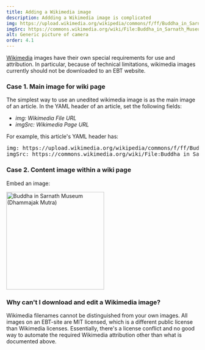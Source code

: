 ```yaml
---
title: Adding a Wikimedia image
description: Addding a Wikimedia image is complicated
img: https://upload.wikimedia.org/wikipedia/commons/f/ff/Buddha_in_Sarnath_Museum_%28Dhammajak_Mutra%29.jpg
imgSrc: https://commons.wikimedia.org/wiki/File:Buddha_in_Sarnath_Museum_(Dhammajak_Mutra).jpg
alt: Generic picture of camera
order: 4.1
---
```


[Wikimedia](https://commons.wikimedia.org) 
images have their own special requirements
for use and attribution.
In particular, because of technical limitations,
wikimedia images currently should not be downloaded to an EBT website.

### Case 1. Main image for wiki page
The simplest way to use an unedited wikimedia image
is as the main image of an article.
In the YAML header of an article, set the following fields:

* *img:* _Wikimedia File URL_
* *imgSrc:*  _Wikimedia Page URL_

For example, this article's YAML header has:

<pre>
img: https://upload.wikimedia.org/wikipedia/commons/f/ff/Buddha_in_Sarnath_Museum_%28Dhammajak_Mutra%29.jpg
imgSrc: https://commons.wikimedia.org/wiki/File:Buddha_in_Sarnath_Museum_(Dhammajak_Mutra).jpg
</pre>

### Case 2. Content image within a wiki page
Embed an image:

<a title="พระมหาเทวประภาส วชิรญาณเมธี (ผู้ถ่าย-ปล่อยสัญญาอนุญาตภาพให้นำไปใช้ได้เพื่อการศึกษาโดยอยู่ภา่ยใต้ cc-by-sa-3.0)  ผู้สร้างสรรค์ผลงาน/ส่งข้อมูลเก็บในคลังข้อมูลเสรีวิกิมีเดียคอมมอนส์ - เทวประภาส มากคล้าย, CC BY-SA 3.0 &lt;https://creativecommons.org/licenses/by-sa/3.0&gt;, via Wikimedia Commons" href="https://commons.wikimedia.org/wiki/File:Buddha_in_Sarnath_Museum_(Dhammajak_Mutra).jpg"><img width="256" alt="Buddha in Sarnath Museum (Dhammajak Mutra)" src="https://upload.wikimedia.org/wikipedia/commons/thumb/f/ff/Buddha_in_Sarnath_Museum_%28Dhammajak_Mutra%29.jpg/256px-Buddha_in_Sarnath_Museum_%28Dhammajak_Mutra%29.jpg"></a>

### Why can't I download and edit a Wikimedia image?
Wikimedia filenames cannot be distinguished from your own images.
All images on an EBT-site are MIT licensed, 
which is a different public license than Wikimedia licenses.
Essentially, there's a license conflict and no good way to 
automate the required Wikimedia attribution other than what is documented above.

